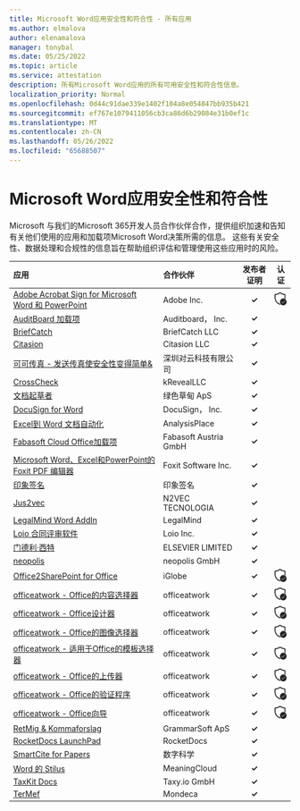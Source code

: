 ```yaml
---
title: Microsoft Word应用安全性和符合性 - 所有应用
ms.author: elmalova
author: elenamalova
manager: tonybal
ms.date: 05/25/2022
ms.topic: article
ms.service: attestation
description: 所有Microsoft Word应用的所有可用安全性和符合性信息。
localization_priority: Normal
ms.openlocfilehash: 0d44c91dae339e1402f104a8e054847bb935b421
ms.sourcegitcommit: ef767e1079411056cb3ca86d6b29084e31b0ef1c
ms.translationtype: MT
ms.contentlocale: zh-CN
ms.lasthandoff: 05/26/2022
ms.locfileid: "65688507"
---
```

# <a name="microsoft-word-apps-security-and-compliance"></a>Microsoft Word应用安全性和符合性

Microsoft 与我们的Microsoft 365开发人员合作伙伴合作，提供组织加速和告知有关他们使用的应用和加载项Microsoft Word决策所需的信息。 这些有关安全性、数据处理和合规性的信息旨在帮助组织评估和管理使用这些应用时的风险。

| **应用** | **合作伙伴** | **发布者证明** | **认证** |
|:--------|:------------|:----------------------:|:-------------:|
| [Adobe Acrobat Sign for Microsoft Word 和 PowerPoint](./adobe-inc-acrobat-sign-for-microsoft-word-and-powerpoint.md) | Adobe Inc. | **✓** | <img alt="Certified application badge" src="../media/certified-badge.png" height="25" width="25" /> |
| [AuditBoard 加载项](./auditboard-inc-add-in.md) | Auditboard， Inc. | **✓** |  |
| [BriefCatch](./briefcatch-llc.md) | BriefCatch LLC | **✓** |  |
| [Citasion](./citasion-llc.md) | Citasion LLC | **✓** |  |
| [可可传真 - 发送传真使安全性变得简单&amp;](./cocofax-sending-fax-made-easysecure.md) | &#28145;&#22323;&#23545;&#20113;&#31185;&#25216;&#26377;&#38480;&#20844;&#21496; | **✓** |  |
| [CrossCheck](./krevealllc-crosscheck.md) | kRevealLLC | **✓** |  |
| [文档起草者](./green-meadow-aps-document-drafter.md) | 绿色草甸 ApS | **✓** |  |
| [DocuSign for Word](./docusign-inc-for-word.md) | DocuSign， Inc. | **✓** |  |
| [Excel到 Word 文档自动化](./analysisplace-excel-to-word-document-automation.md) | AnalysisPlace | **✓** |  |
| [Fabasoft Cloud Office加载项](./fabasoft-austria-gmbh-cloud-office-add-in.md) | Fabasoft Austria GmbH | **✓** |  |
| [Microsoft Word、Excel和PowerPoint的 Foxit PDF 编辑器](./foxit-software-inc-pdf-editor-for-microsoft-word-excel-and-powerpoint.md) | Foxit Software Inc. | **✓** |  |
| [印象签名](./impression-signatures.md) | 印象签名 | **✓** |  |
| [Jus2vec](./n2vec-tecnologia-jus2vec.md) | N2VEC TECNOLOGIA | **✓** |  |
| [LegalMind Word AddIn](./legalmind-word-addin.md) | LegalMind | **✓** |  |
| [Loio 合同评审软件](./loio-inc-contract-review-software.md) | Loio Inc. | **✓** |  |
| [门德利·西特](./elsevier-limited-mendeley-cite.md) | ELSEVIER LIMITED | **✓** |  |
| [neopolis](./neopolis-gmbh.md) | neopolis GmbH | **✓** |  |
| [Office2SharePoint for Office](./iglobe-office2sharepoint-for-office.md) | iGlobe | **✓** | <img alt="Certified application badge" src="../media/certified-badge.png" height="25" width="25" /> |
| [officeatwork - Office的内容选择器](./officeatwork-officeatworkcontent-chooser-for-office.md) | officeatwork | **✓** | <img alt="Certified application badge" src="../media/certified-badge.png" height="25" width="25" /> |
| [officeatwork - Office设计器](./officeatwork-officeatworkdesigner-for-office.md) | officeatwork | **✓** | <img alt="Certified application badge" src="../media/certified-badge.png" height="25" width="25" /> |
| [officeatwork - Office的图像选择器](./officeatwork-officeatworkimage-chooser-for-office.md) | officeatwork | **✓** | <img alt="Certified application badge" src="../media/certified-badge.png" height="25" width="25" /> |
| [officeatwork - 适用于Office的模板选择器](./officeatwork-officeatworktemplate-chooser-for-office.md) | officeatwork | **✓** | <img alt="Certified application badge" src="../media/certified-badge.png" height="25" width="25" /> |
| [officeatwork - Office的上传器](./officeatwork-officeatworkuploader-for-office.md) | officeatwork | **✓** | <img alt="Certified application badge" src="../media/certified-badge.png" height="25" width="25" /> |
| [officeatwork - Office的验证程序](./officeatwork-officeatworkverifier-for-office.md) | officeatwork | **✓** | <img alt="Certified application badge" src="../media/certified-badge.png" height="25" width="25" /> |
| [officeatwork - Office向导](./officeatwork-officeatworkwizard-for-office.md) | officeatwork | **✓** | <img alt="Certified application badge" src="../media/certified-badge.png" height="25" width="25" /> |
| [RetMig &amp; Kommaforslag](./grammarsoft-aps-retmigkommaforslag.md) | GrammarSoft ApS | **✓** |  |
| [RocketDocs LaunchPad](./rocketdocs-launchpad.md) | RocketDocs | **✓** |  |
| [SmartCite for Papers](./digital-science-smartcite-for-papers.md) | 数字科学 | **✓** |  |
| [Word 的 Stilus](./meaningcloud-stilus-for-word.md) | MeaningCloud | **✓** |  |
| [TaxKit Docs](./taxyio-gmbh-taxkit-docs.md) | Taxy.io GmbH | **✓** |  |
| [TerMef](./mondeca-termef.md) | Mondeca | **✓** |  |
